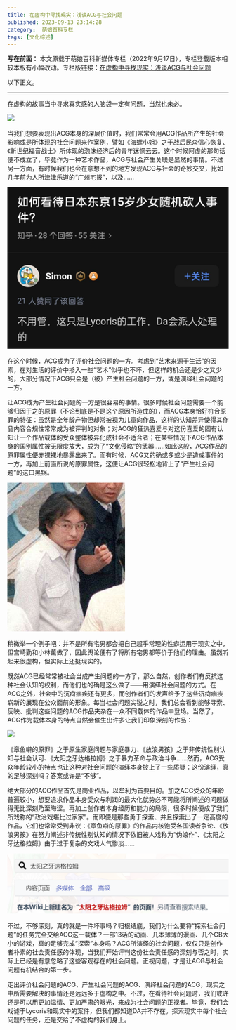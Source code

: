 ```yaml
---
title: 在虚构中寻找现实：浅谈ACG与社会问题
published: 2023-09-13 23:14:28
category:  萌娘百科专栏
tags: [文化综述]
---
```


**写在前面：**
本文原载于萌娘百科新媒体专栏（2022年9月17日），专栏登载版本相较本版有小幅改动。专栏版链接：[在虚构中寻找现实：浅谈ACG与社会问题](https://www.bilibili.com/read/cv18626150)

以下正文。

---

在虚构的故事当中寻求真实感的人脑袋一定有问题，当然也未必。

![](/assets/society(1).png)

当我们想要表现出ACG本身的深层价值时，我们常常会用ACG作品所产生的社会影响或是所体现的社会问题来作案例，譬如《海螺小姐》之于战后民众信心恢复、《新世纪福音战士》所体现的泡沫经济后的青年迷惘云云。这个时候阿虚的那句话便不成立了，毕竟作为一种艺术作品，ACG与社会产生关联是显然的事情。不过另一方面，有时候我们也会在意想不到的地方发现ACG与社会的奇妙交叉，比如几年前为人所津津乐道的“广州宅报”，以及……

![](/assets/society(4).png)

在这个时候，ACG成为了评价社会问题的一方。考虑到“艺术来源于生活”的因素，在对生活的评价中掺入一些“艺术”似乎也不坏，但这样的机会还是少之又少的，大部分情况下ACG只会是（被）产生社会问题的一方，或是演绎社会问题的一方。

让ACG成为产生社会问题的一方是很容易的事情。很多时候社会问题需要一个能够归因于之的原罪（不论到底是不是这个原因所造成的），而ACG本身恰好符合原罪的特征：虽然是全年龄产物但却常被视为儿童向作品，这样的认知差异使得其作品内容合规性常常成为被评判的对象；对ACG的狂热喜爱与对这份喜爱的固有认知让一个作品载体的受众整体被异化成社会不适合者；在某些情况下ACG作品本身的国别属性被无限度放大，成为了“文化侵略”的武器……如此这般，ACG作品的原罪属性便赤裸裸地暴露出来了。而有时候，ACG又的确或多或少是造成事件的一方，再加上前面所说的原罪属性，这便让ACG很轻松地背上了“产生社会问题”的这口黑锅。

![](/assets/society(1).jpg)

稍微举一个例子吧：并不是所有宅男都会把自己超乎常理的性癖运用于现实之中，但宫崎勤和小林薰做了，因此舆论便有了将所有宅男都等价于他们的理由。虽然听起来很虚构，但实际上还挺现实的。

既然ACG已经常常被社会当成产生问题的一方了，那么自然，创作者们有反抗这种社会认知的权利，而他们也的确是这么做了——用演绎社会问题的方式。在ACG之外，社会中的沉疴痼疾还有更多，而创作者们的发声给予了这些沉疴痼疾崭新的展现在公众面前的形象。每当社会问题尖锐之时，我们总会看到能够寻索、反映、批判这些问题的ACG作品夹杂在一众不同载体的作品中登场。当然了，ACG作为载体本身的特点自然会催生出许多让我们印象深刻的作品：

![](/assets/society(3).png)

《章鱼噼的原罪》之于原生家庭问题与家庭暴力、《放浪男孩》之于非传统性别认知与社会认可、《太阳之牙达格拉姆》之于暴力革命与政治斗争……然而，ACG受众年龄较小的特点也让这种对社会问题的演绎本身披上了一些质疑：这份演绎，真的足够深刻吗？答案或许是“不够”。

绝大部分的ACG作品首先是商业作品，以牟利为首要目的。加之ACG受众的年龄普遍较小，想要追求作品本身受众与利润的最大化就势必不可能将所阐述的问题做得无比深刻乃至晦涩。再加上创作者本身经历和能力的局限，很多时候便成了我们所戏称的“政治戏堪比过家家”。而即便是那些勇于探索、并且探索出了一定高度的作品，它们也常常受到非议：《章鱼噼的原罪》的作品内核饱受各国读者争论、《放浪男孩》在努力阐述非传统性别认知的情况下依旧被人戏称为“伪娘作”、《太阳之牙达格拉姆》由于过于复杂的文戏人气惨淡……

![](/assets/society(2).png)

不过，不够深刻，真的就是一件坏事吗？归根结底，我们为什么要将“探索社会问题”的任务完全交给ACG这一载体？一部13话的动画、几本薄薄的漫画、几个GB大小的游戏，真的足够完成“探索”本身吗？ACG所演绎的社会问题，仅仅只是创作者朴素的社会责任感的体现，当我们开始评判这份社会责任感的深刻与否之时，实际上已经是有意忽略了这些客观存在的社会问题。正视问题，才是让ACG与社会问题有机结合的第一步。

走出评价社会问题的ACG、产生社会问题的ACG、演绎社会问题的ACG，现实之中所需要解决的事情还是远远多于虚构之中。不过，在看待社会问题时，我们或许还是可以用更加温情、更加严肃的眼光，来成为社会问题的正视者。毕竟，我们会戏谑于Lycoris和现实中的案件，但我们都知道DA并不存在。探索现实中每个社会问题的任务，还是交给了不虚构的我们身上。
